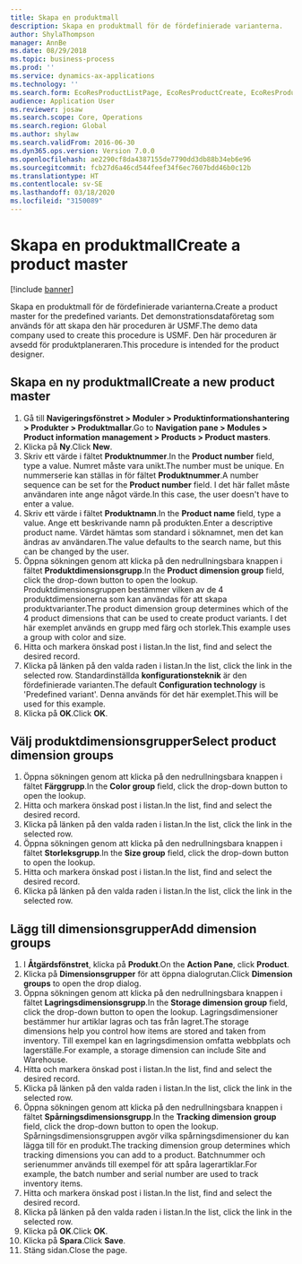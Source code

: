```yaml
---
title: Skapa en produktmall
description: Skapa en produktmall för de fördefinierade varianterna.
author: ShylaThompson
manager: AnnBe
ms.date: 08/29/2018
ms.topic: business-process
ms.prod: ''
ms.service: dynamics-ax-applications
ms.technology: ''
ms.search.form: EcoResProductListPage, EcoResProductCreate, EcoResProductDetails, EcoResProductInventoryDimensionGroups
audience: Application User
ms.reviewer: josaw
ms.search.scope: Core, Operations
ms.search.region: Global
ms.author: shylaw
ms.search.validFrom: 2016-06-30
ms.dyn365.ops.version: Version 7.0.0
ms.openlocfilehash: ae2290cf8da4387155de7790dd3db88b34eb6e96
ms.sourcegitcommit: fcb27d6a46cd544feef34f6ec7607bdd46b0c12b
ms.translationtype: HT
ms.contentlocale: sv-SE
ms.lasthandoff: 03/18/2020
ms.locfileid: "3150089"
---
```

# <a name="create-a-product-master"></a><span data-ttu-id="35057-103">Skapa en produktmall</span><span class="sxs-lookup"><span data-stu-id="35057-103">Create a product master</span></span>

[!include [banner](../../includes/banner.md)]

<span data-ttu-id="35057-104">Skapa en produktmall för de fördefinierade varianterna.</span><span class="sxs-lookup"><span data-stu-id="35057-104">Create a product master for the predefined variants.</span></span> <span data-ttu-id="35057-105">Det demonstrationsdataföretag som används för att skapa den här proceduren är USMF.</span><span class="sxs-lookup"><span data-stu-id="35057-105">The demo data company used to create this procedure is USMF.</span></span> <span data-ttu-id="35057-106">Den här proceduren är avsedd för produktplaneraren.</span><span class="sxs-lookup"><span data-stu-id="35057-106">This procedure is intended for the product designer.</span></span>


## <a name="create-a-new-product-master"></a><span data-ttu-id="35057-107">Skapa en ny produktmall</span><span class="sxs-lookup"><span data-stu-id="35057-107">Create a new product master</span></span>
1. <span data-ttu-id="35057-108">Gå till **Navigeringsfönstret > Moduler > Produktinformationshantering > Produkter > Produktmallar**.</span><span class="sxs-lookup"><span data-stu-id="35057-108">Go to **Navigation pane > Modules > Product information management > Products > Product masters**.</span></span>
2. <span data-ttu-id="35057-109">Klicka på **Ny**.</span><span class="sxs-lookup"><span data-stu-id="35057-109">Click **New**.</span></span>
3. <span data-ttu-id="35057-110">Skriv ett värde i fältet **Produktnummer**.</span><span class="sxs-lookup"><span data-stu-id="35057-110">In the **Product number** field, type a value.</span></span> <span data-ttu-id="35057-111">Numret måste vara unikt.</span><span class="sxs-lookup"><span data-stu-id="35057-111">The number must be unique.</span></span> <span data-ttu-id="35057-112">En nummerserie kan ställas in för fältet **Produktnummer**.</span><span class="sxs-lookup"><span data-stu-id="35057-112">A number sequence can be set for the **Product number** field.</span></span> <span data-ttu-id="35057-113">I det här fallet måste användaren inte ange något värde.</span><span class="sxs-lookup"><span data-stu-id="35057-113">In this case, the user doesn't have to enter a value.</span></span>
4. <span data-ttu-id="35057-114">Skriv ett värde i fältet **Produktnamn**.</span><span class="sxs-lookup"><span data-stu-id="35057-114">In the **Product name** field, type a value.</span></span> <span data-ttu-id="35057-115">Ange ett beskrivande namn på produkten.</span><span class="sxs-lookup"><span data-stu-id="35057-115">Enter a descriptive product name.</span></span> <span data-ttu-id="35057-116">Värdet hämtas som standard i söknamnet, men det kan ändras av användaren.</span><span class="sxs-lookup"><span data-stu-id="35057-116">The value defaults to the search name, but this can be changed by the user.</span></span>
5. <span data-ttu-id="35057-117">Öppna sökningen genom att klicka på den nedrullningsbara knappen i fältet **Produktdimensionsgrupp**.</span><span class="sxs-lookup"><span data-stu-id="35057-117">In the **Product dimension group** field, click the drop-down button to open the lookup.</span></span> <span data-ttu-id="35057-118">Produktdimensionsgruppen bestämmer vilken av de 4 produktdimensionerna som kan användas för att skapa produktvarianter.</span><span class="sxs-lookup"><span data-stu-id="35057-118">The product dimension group determines which of the 4 product dimensions that can be used to create product variants.</span></span> <span data-ttu-id="35057-119">I det här exemplet används en grupp med färg och storlek.</span><span class="sxs-lookup"><span data-stu-id="35057-119">This example uses a group with color and size.</span></span>
6. <span data-ttu-id="35057-120">Hitta och markera önskad post i listan.</span><span class="sxs-lookup"><span data-stu-id="35057-120">In the list, find and select the desired record.</span></span>
7. <span data-ttu-id="35057-121">Klicka på länken på den valda raden i listan.</span><span class="sxs-lookup"><span data-stu-id="35057-121">In the list, click the link in the selected row.</span></span> <span data-ttu-id="35057-122">Standardinställda **konfigurationsteknik** är den fördefinierade varianten.</span><span class="sxs-lookup"><span data-stu-id="35057-122">The default **Configuration technology** is 'Predefined variant'.</span></span> <span data-ttu-id="35057-123">Denna används för det här exemplet.</span><span class="sxs-lookup"><span data-stu-id="35057-123">This will be used for this example.</span></span>
8. <span data-ttu-id="35057-124">Klicka på **OK**.</span><span class="sxs-lookup"><span data-stu-id="35057-124">Click **OK**.</span></span>

## <a name="select-product-dimension-groups"></a><span data-ttu-id="35057-125">Välj produktdimensionsgrupper</span><span class="sxs-lookup"><span data-stu-id="35057-125">Select product dimension groups</span></span>
1. <span data-ttu-id="35057-126">Öppna sökningen genom att klicka på den nedrullningsbara knappen i fältet **Färggrupp**.</span><span class="sxs-lookup"><span data-stu-id="35057-126">In the **Color group** field, click the drop-down button to open the lookup.</span></span>
2. <span data-ttu-id="35057-127">Hitta och markera önskad post i listan.</span><span class="sxs-lookup"><span data-stu-id="35057-127">In the list, find and select the desired record.</span></span>
3. <span data-ttu-id="35057-128">Klicka på länken på den valda raden i listan.</span><span class="sxs-lookup"><span data-stu-id="35057-128">In the list, click the link in the selected row.</span></span>
4. <span data-ttu-id="35057-129">Öppna sökningen genom att klicka på den nedrullningsbara knappen i fältet **Storleksgrupp**.</span><span class="sxs-lookup"><span data-stu-id="35057-129">In the **Size group** field, click the drop-down button to open the lookup.</span></span>
5. <span data-ttu-id="35057-130">Hitta och markera önskad post i listan.</span><span class="sxs-lookup"><span data-stu-id="35057-130">In the list, find and select the desired record.</span></span>
6. <span data-ttu-id="35057-131">Klicka på länken på den valda raden i listan.</span><span class="sxs-lookup"><span data-stu-id="35057-131">In the list, click the link in the selected row.</span></span>

## <a name="add-dimension-groups"></a><span data-ttu-id="35057-132">Lägg till dimensionsgrupper</span><span class="sxs-lookup"><span data-stu-id="35057-132">Add dimension groups</span></span>
1. <span data-ttu-id="35057-133">I **Åtgärdsfönstret**, klicka på **Produkt**.</span><span class="sxs-lookup"><span data-stu-id="35057-133">On the **Action Pane**, click **Product**.</span></span>
2. <span data-ttu-id="35057-134">Klicka på **Dimensionsgrupper** för att öppna dialogrutan.</span><span class="sxs-lookup"><span data-stu-id="35057-134">Click **Dimension groups** to open the drop dialog.</span></span>
3. <span data-ttu-id="35057-135">Öppna sökningen genom att klicka på den nedrullningsbara knappen i fältet **Lagringsdimensionsgrupp**.</span><span class="sxs-lookup"><span data-stu-id="35057-135">In the **Storage dimension group** field, click the drop-down button to open the lookup.</span></span> <span data-ttu-id="35057-136">Lagringsdimensioner bestämmer hur artiklar lagras och tas från lagret.</span><span class="sxs-lookup"><span data-stu-id="35057-136">The storage dimensions help you control how items are stored and taken from inventory.</span></span> <span data-ttu-id="35057-137">Till exempel kan en lagringsdimension omfatta webbplats och lagerställe.</span><span class="sxs-lookup"><span data-stu-id="35057-137">For example, a storage dimension can include Site and Warehouse.</span></span>
4. <span data-ttu-id="35057-138">Hitta och markera önskad post i listan.</span><span class="sxs-lookup"><span data-stu-id="35057-138">In the list, find and select the desired record.</span></span>
5. <span data-ttu-id="35057-139">Klicka på länken på den valda raden i listan.</span><span class="sxs-lookup"><span data-stu-id="35057-139">In the list, click the link in the selected row.</span></span>
6. <span data-ttu-id="35057-140">Öppna sökningen genom att klicka på den nedrullningsbara knappen i fältet **Spårningsdimensionsgrupp**.</span><span class="sxs-lookup"><span data-stu-id="35057-140">In the **Tracking dimension group** field, click the drop-down button to open the lookup.</span></span> <span data-ttu-id="35057-141">Spårningsdimensionsgruppen avgör vilka spårningsdimensioner du kan lägga till för en produkt.</span><span class="sxs-lookup"><span data-stu-id="35057-141">The tracking dimension group determines which tracking dimensions you can add to a product.</span></span> <span data-ttu-id="35057-142">Batchnummer och serienummer används till exempel för att spåra lagerartiklar.</span><span class="sxs-lookup"><span data-stu-id="35057-142">For example, the batch number and serial number are used to track inventory items.</span></span>
7. <span data-ttu-id="35057-143">Hitta och markera önskad post i listan.</span><span class="sxs-lookup"><span data-stu-id="35057-143">In the list, find and select the desired record.</span></span>
8. <span data-ttu-id="35057-144">Klicka på länken på den valda raden i listan.</span><span class="sxs-lookup"><span data-stu-id="35057-144">In the list, click the link in the selected row.</span></span>
9. <span data-ttu-id="35057-145">Klicka på **OK**.</span><span class="sxs-lookup"><span data-stu-id="35057-145">Click **OK**.</span></span>
10. <span data-ttu-id="35057-146">Klicka på **Spara**.</span><span class="sxs-lookup"><span data-stu-id="35057-146">Click **Save**.</span></span>
11. <span data-ttu-id="35057-147">Stäng sidan.</span><span class="sxs-lookup"><span data-stu-id="35057-147">Close the page.</span></span>


